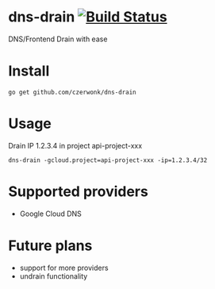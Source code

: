# dns-drain [![Build Status](https://travis-ci.org/czerwonk/dns-drain.svg)][travis]
DNS/Frontend Drain with ease

# Install
```
go get github.com/czerwonk/dns-drain
```
# Usage
Drain IP 1.2.3.4 in project api-project-xxx

```
dns-drain -gcloud.project=api-project-xxx -ip=1.2.3.4/32
```

# Supported providers
* Google Cloud DNS

# Future plans
* support for more providers
* undrain functionality

[travis]: https://travis-ci.org/czerwonk/dns-drain
